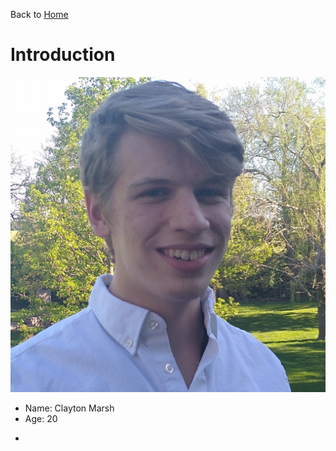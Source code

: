 Back to [Home](README.md)

# Introduction  
![Headshot](./headshot.jpg "headshot")
* Name: Clayton Marsh
* Age: 20
- 


